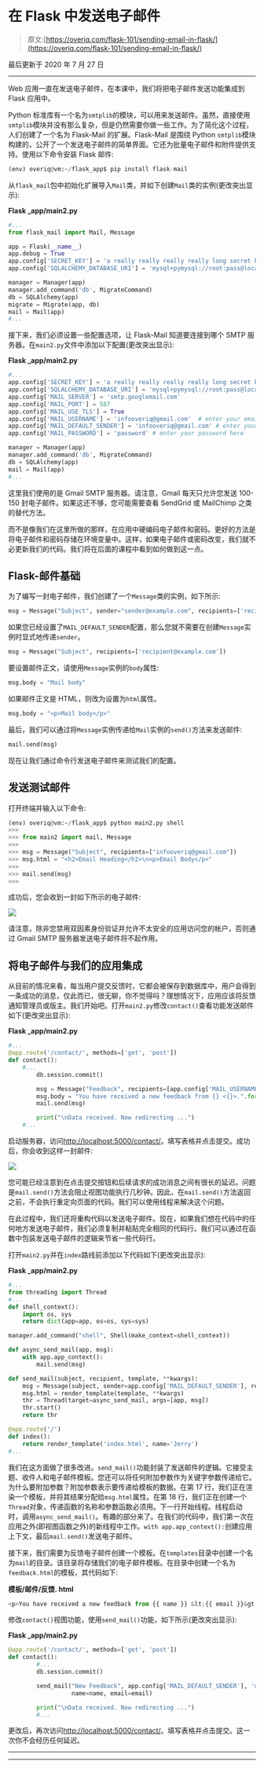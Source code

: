 # 在 Flask 中发送电子邮件

> 原文:[https://overiq.com/flask-101/sending-email-in-flask/](https://overiq.com/flask-101/sending-email-in-flask/)

最后更新于 2020 年 7 月 27 日

* * *

Web 应用一直在发送电子邮件，在本课中，我们将把电子邮件发送功能集成到 Flask 应用中。

Python 标准库有一个名为`smtplib`的模块，可以用来发送邮件。虽然，直接使用`smtplib`模块并没有那么复杂，但是仍然需要你做一些工作。为了简化这个过程，人们创建了一个名为 Flask-Mail 的扩展。Flask-Mail 是围绕 Python `smtplib`模块构建的，公开了一个发送电子邮件的简单界面。它还为批量电子邮件和附件提供支持。使用以下命令安装 Flask 邮件:

```py
(env) overiq@vm:~/flask_app$ pip install flask-mail

```

从`flask_mail`包中初始化扩展导入`Mail`类，并如下创建`Mail`类的实例(更改突出显示):

**Flask _app/main2.py**

```py
#...
from flask_mail import Mail, Message

app = Flask(__name__)
app.debug = True
app.config['SECRET_KEY'] = 'a really really really really long secret key'
app.config['SQLALCHEMY_DATABASE_URI'] = 'mysql+pymysql://root:pass@localhost/flask_app_db'

manager = Manager(app)
manager.add_command('db', MigrateCommand)
db = SQLAlchemy(app)
migrate = Migrate(app, db)
mail = Mail(app)
#...

```

接下来，我们必须设置一些配置选项，让 Flask-Mail 知道要连接到哪个 SMTP 服务器。在`main2.py`文件中添加以下配置(更改突出显示):

**Flask _app/main2.py**

```py
#...
app.config['SECRET_KEY'] = 'a really really really really long secret key'
app.config['SQLALCHEMY_DATABASE_URI'] = 'mysql+pymysql://root:pass@localhost/flask_app_db'
app.config['MAIL_SERVER'] = 'smtp.googlemail.com'
app.config['MAIL_PORT'] = 587
app.config['MAIL_USE_TLS'] = True
app.config['MAIL_USERNAME'] = 'infooveriq@gmail.com'  # enter your email here
app.config['MAIL_DEFAULT_SENDER'] = 'infooveriq@gmail.com' # enter your email here
app.config['MAIL_PASSWORD'] = 'password' # enter your password here

manager = Manager(app)
manager.add_command('db', MigrateCommand)
db = SQLAlchemy(app)
mail = Mail(app)
#...

```

这里我们使用的是 Gmail SMTP 服务器。请注意，Gmail 每天只允许您发送 100-150 封电子邮件。如果这还不够，您可能需要查看 SendGrid 或 MailChimp 之类的替代方法。

而不是像我们在这里所做的那样，在应用中硬编码电子邮件和密码。更好的方法是将电子邮件和密码存储在环境变量中。这样，如果电子邮件或密码改变，我们就不必更新我们的代码。我们将在后面的课程中看到如何做到这一点。

## Flask-邮件基础

为了编写一封电子邮件，我们创建了一个`Message`类的实例，如下所示:

```py
msg = Message("Subject", sender="sender@example.com", recipients=['recipient_1@example.com'])

```

如果您已经设置了`MAIL_DEFAULT_SENDER`配置，那么您就不需要在创建`Message`实例时显式地传递`sender`。

```py
msg = Message("Subject", recipients=['recipient@example.com'])

```

要设置邮件正文，请使用`Message`实例的`body`属性:

```py
msg.body = "Mail body"

```

如果邮件正文是 HTML，则改为设置为`html`属性。

```py
msg.body = "<p>Mail body</p>"

```

最后，我们可以通过将`Message`实例传递给`Mail`实例的`send()`方法来发送邮件:

```py
mail.send(msg)

```

现在让我们通过命令行发送电子邮件来测试我们的配置。

## 发送测试邮件

打开终端并输入以下命令:

```py
(env) overiq@vm:~/flask_app$ python main2.py shell
>>>
>>> from main2 import mail, Message
>>>
>>> msg = Message("Subject", recipients=["infooveriq@gmail.com"])
>>> msg.html = "<h2>Email Heading</h2>\n<p>Email Body</p>"
>>>
>>> mail.send(msg)
>>>

```

成功后，您会收到一封如下所示的电子邮件:

![](img/c173d29865c803c5c0f576f9ec61265e.png)

请注意，除非您禁用双因素身份验证并允许不太安全的应用访问您的帐户，否则通过 Gmail SMTP 服务器发送电子邮件将不起作用。

## 将电子邮件与我们的应用集成

从目前的情况来看，每当用户提交反馈时，它都会被保存到数据库中，用户会得到一条成功的消息，仅此而已，很无聊，你不觉得吗？理想情况下，应用应该将反馈通知管理员或版主。我们开始吧。打开`main2.py`修改`contact()`查看功能发送邮件如下(更改突出显示):

**Flask _app/main2.py**

```py
#...
@app.route('/contact/', methods=['get', 'post'])
def contact():
    #...        
        db.session.commit()

        msg = Message("Feedback", recipients=[app.config['MAIL_USERNAME']])
        msg.body = "You have received a new feedback from {} <{}>.".format(name, email)
        mail.send(msg)

        print("\nData received. Now redirecting ...")
    #...

```

启动服务器，访问[http://localhost:5000/contact/](http://localhost:5000/contact/)。填写表格并点击提交。成功后，你会收到这样一封邮件:

![](img/5d6e1507a339a546aa1828060c99b846.png)

您可能已经注意到在点击提交按钮和后续请求的成功消息之间有很长的延迟。问题是`mail.send()`方法会阻止视图功能执行几秒钟。因此，在`mail.send()`方法返回之前，不会执行重定向页面的代码。我们可以使用线程来解决这个问题。

在此过程中，我们还将重构代码以发送电子邮件。现在，如果我们想在代码中的任何地方发送电子邮件，我们必须复制并粘贴完全相同的代码行。我们可以通过在函数中包装发送电子邮件的逻辑来节省一些代码行。

打开`main2.py`并在`index`路线前添加以下代码如下(更改突出显示):

**Flask _app/main2.py**

```py
#...
from threading import Thread
#...
def shell_context():
    import os, sys
    return dict(app=app, os=os, sys=sys)

manager.add_command("shell", Shell(make_context=shell_context))

def async_send_mail(app, msg):
    with app.app_context():
        mail.send(msg)

def send_mail(subject, recipient, template, **kwargs):
    msg = Message(subject, sender=app.config['MAIL_DEFAULT_SENDER'], recipients=[recipient])
    msg.html = render_template(template, **kwargs)
    thr = Thread(target=async_send_mail, args=[app, msg])
    thr.start()
    return thr

@app.route('/')
def index():
    return render_template('index.html', name='Jerry')
#...

```

我们在这方面做了很多改进。`send_mail()`功能封装了发送邮件的逻辑。它接受主题、收件人和电子邮件模板。您还可以将任何附加参数作为关键字参数传递给它。为什么要附加参数？附加参数表示要传递给模板的数据。在第 17 行，我们正在渲染一个模板，并将其结果分配给`msg.html`属性。在第 18 行，我们正在创建一个`Thread`对象，传递函数的名称和参数函数必须用。下一行开始线程。线程启动时，调用`async_send_mail()`。有趣的部分来了。在我们的代码中，我们第一次在应用之外(即视图函数之外)的新线程中工作。`with app.app_context():`创建应用上下文，最后`mail.send()`发送电子邮件。

接下来，我们需要为反馈电子邮件创建一个模板。在`templates`目录中创建一个名为`mail`的目录。该目录将存储我们的电子邮件模板。在目录中创建一个名为`feedback.html`的模板，其代码如下:

**模板/邮件/反馈. html**

```py
<p>You have received a new feedback from {{ name }} &lt;{{ email }}&gt; </p>
```

修改`contact()`视图功能，使用`send_mail()`功能，如下所示(更改突出显示):

**Flask _app/main2.py**

```py
@app.route('/contact/', methods=['get', 'post'])
def contact():
        #...
        db.session.commit()

        send_mail("New Feedback", app.config['MAIL_DEFAULT_SENDER'], 'mail/feedback.html',
                  name=name, email=email)

        print("\nData received. Now redirecting ...")
        #...

```

更改后，再次访问[http://localhost:5000/contact/](http://localhost:5000/contact/)。填写表格并点击提交。这一次你不会经历任何延迟。

* * *

* * *